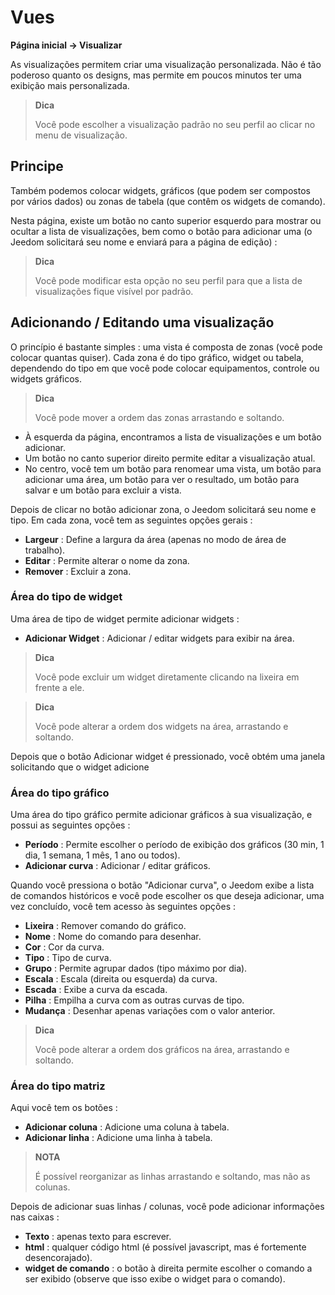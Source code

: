 # Vues
**Página inicial → Visualizar**

As visualizações permitem criar uma visualização personalizada.
Não é tão poderoso quanto os designs, mas permite em poucos minutos ter uma exibição mais personalizada.

> **Dica**
>
> Você pode escolher a visualização padrão no seu perfil ao clicar no menu de visualização.

## Principe

Também podemos colocar widgets, gráficos (que podem ser compostos por vários dados) ou zonas de tabela (que contêm os widgets de comando).

Nesta página, existe um botão no canto superior esquerdo para mostrar ou ocultar a lista de visualizações, bem como o botão para adicionar uma (o Jeedom solicitará seu nome e enviará para a página de edição) :

> **Dica**
>
> Você pode modificar esta opção no seu perfil para que a lista de visualizações fique visível por padrão.

## Adicionando / Editando uma visualização

O princípio é bastante simples : uma vista é composta de zonas (você pode colocar quantas quiser). Cada zona é do tipo gráfico, widget ou tabela, dependendo do tipo em que você pode colocar equipamentos, controle ou widgets gráficos.

> **Dica**
>
> Você pode mover a ordem das zonas arrastando e soltando.

- À esquerda da página, encontramos a lista de visualizações e um botão adicionar.
- Um botão no canto superior direito permite editar a visualização atual.
- No centro, você tem um botão para renomear uma vista, um botão para adicionar uma área, um botão para ver o resultado, um botão para salvar e um botão para excluir a vista.

Depois de clicar no botão adicionar zona, o Jeedom solicitará seu nome e tipo.
Em cada zona, você tem as seguintes opções gerais :

- **Largeur** : Define a largura da área (apenas no modo de área de trabalho).
- **Editar** : Permite alterar o nome da zona.
- **Remover** : Excluir a zona.

### Área do tipo de widget

Uma área de tipo de widget permite adicionar widgets :

- **Adicionar Widget** : Adicionar / editar widgets para exibir na área.

> **Dica**
>
> Você pode excluir um widget diretamente clicando na lixeira em frente a ele.

> **Dica**
>
> Você pode alterar a ordem dos widgets na área, arrastando e soltando.

Depois que o botão Adicionar widget é pressionado, você obtém uma janela solicitando que o widget adicione

### Área do tipo gráfico

Uma área do tipo gráfico permite adicionar gráficos à sua visualização, e possui as seguintes opções :

- **Período** : Permite escolher o período de exibição dos gráficos (30 min, 1 dia, 1 semana, 1 mês, 1 ano ou todos).
- **Adicionar curva** : Adicionar / editar gráficos.

Quando você pressiona o botão "Adicionar curva", o Jeedom exibe a lista de comandos históricos e você pode escolher os que deseja adicionar, uma vez concluído, você tem acesso às seguintes opções :

- **Lixeira** : Remover comando do gráfico.
- **Nome** : Nome do comando para desenhar.
- **Cor** : Cor da curva.
- **Tipo** : Tipo de curva.
- **Grupo** : Permite agrupar dados (tipo máximo por dia).
- **Escala** : Escala (direita ou esquerda) da curva.
- **Escada** : Exibe a curva da escada.
- **Pilha** : Empilha a curva com as outras curvas de tipo.
- **Mudança** : Desenhar apenas variações com o valor anterior.

> **Dica**
>
> Você pode alterar a ordem dos gráficos na área, arrastando e soltando.

### Área do tipo matriz

Aqui você tem os botões :

- **Adicionar coluna** : Adicione uma coluna à tabela.
- **Adicionar linha** : Adicione uma linha à tabela.

> **NOTA**
>
> É possível reorganizar as linhas arrastando e soltando, mas não as colunas.

Depois de adicionar suas linhas / colunas, você pode adicionar informações nas caixas :

- **Texto** : apenas texto para escrever.
- **html** : qualquer código html (é possível javascript, mas é fortemente desencorajado).
- **widget de comando** : o botão à direita permite escolher o comando a ser exibido (observe que isso exibe o widget para o comando).


